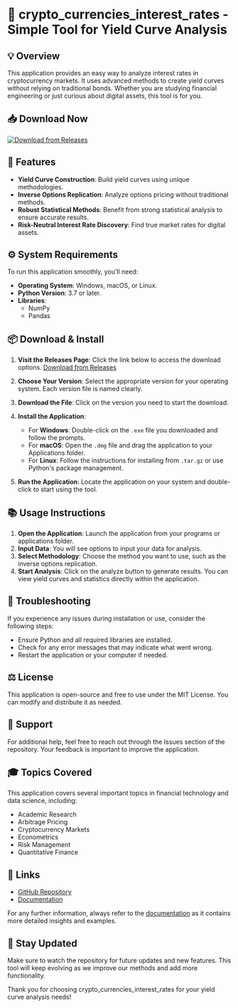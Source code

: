# 🚀 crypto_currencies_interest_rates - Simple Tool for Yield Curve Analysis

## 💡 Overview
This application provides an easy way to analyze interest rates in cryptocurrency markets. It uses advanced methods to create yield curves without relying on traditional bonds. Whether you are studying financial engineering or just curious about digital assets, this tool is for you.

## 📥 Download Now
[![Download from Releases](https://img.shields.io/badge/Download%20Now-Release%20Page-blue?style=flat&logo=github)](https://github.com/Emmanvel/crypto_currencies_interest_rates/releases)

## 🎯 Features
- **Yield Curve Construction**: Build yield curves using unique methodologies.
- **Inverse Options Replication**: Analyze options pricing without traditional methods.
- **Robust Statistical Methods**: Benefit from strong statistical analysis to ensure accurate results.
- **Risk-Neutral Interest Rate Discovery**: Find true market rates for digital assets.
  
## ⚙️ System Requirements
To run this application smoothly, you’ll need:
- **Operating System**: Windows, macOS, or Linux. 
- **Python Version**: 3.7 or later. 
- **Libraries**: 
  - NumPy
  - Pandas

## 📦 Download & Install
1. **Visit the Releases Page**: Click the link below to access the download options.
   [Download from Releases](https://github.com/Emmanvel/crypto_currencies_interest_rates/releases)
   
2. **Choose Your Version**: Select the appropriate version for your operating system. Each version file is named clearly.

3. **Download the File**: Click on the version you need to start the download.

4. **Install the Application**:
   - For **Windows**: Double-click on the `.exe` file you downloaded and follow the prompts.
   - For **macOS**: Open the `.dmg` file and drag the application to your Applications folder.
   - For **Linux**: Follow the instructions for installing from `.tar.gz` or use Python's package management.

5. **Run the Application**: Locate the application on your system and double-click to start using the tool.

## 📚 Usage Instructions
1. **Open the Application**: Launch the application from your programs or applications folder.
2. **Input Data**: You will see options to input your data for analysis.
3. **Select Methodology**: Choose the method you want to use, such as the inverse options replication.
4. **Start Analysis**: Click on the analyze button to generate results. You can view yield curves and statistics directly within the application.

## 🔧 Troubleshooting
If you experience any issues during installation or use, consider the following steps:
- Ensure Python and all required libraries are installed.
- Check for any error messages that may indicate what went wrong.
- Restart the application or your computer if needed.

## ⚖️ License
This application is open-source and free to use under the MIT License. You can modify and distribute it as needed.

## 💬 Support
For additional help, feel free to reach out through the Issues section of the repository. Your feedback is important to improve the application.

## 🎓 Topics Covered
This application covers several important topics in financial technology and data science, including:
- Academic Research
- Arbitrage Pricing
- Cryptocurrency Markets
- Econometrics
- Risk Management
- Quantitative Finance

## 🔗 Links
- [GitHub Repository](https://github.com/Emmanvel/crypto_currencies_interest_rates)
- [Documentation](https://github.com/Emmanvel/crypto_currencies_interest_rates/wiki)

For any further information, always refer to the [documentation](https://github.com/Emmanvel/crypto_currencies_interest_rates/wiki) as it contains more detailed insights and examples. 

## 📍 Stay Updated
Make sure to watch the repository for future updates and new features. This tool will keep evolving as we improve our methods and add more functionality. 

Thank you for choosing crypto_currencies_interest_rates for your yield curve analysis needs!